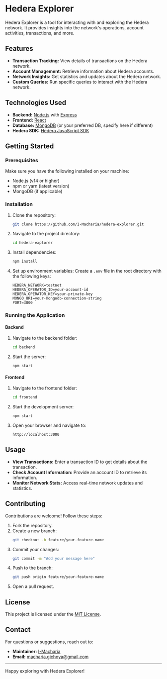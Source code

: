 # Hedera Explorer

Hedera Explorer is a tool for interacting with and exploring the Hedera network. It provides insights into the network's operations, account activities, transactions, and more.

## Features

- **Transaction Tracking:** View details of transactions on the Hedera network.
- **Account Management:** Retrieve information about Hedera accounts.
- **Network Insights:** Get statistics and updates about the Hedera network.
- **Custom Queries:** Run specific queries to interact with the Hedera network.

## Technologies Used

- **Backend:** [Node.js](https://nodejs.org/) with [Express](https://expressjs.com/)
- **Frontend:** [React](https://reactjs.org/)
- **Database:** [MongoDB](https://www.mongodb.com/) (or your preferred DB, specify here if different)
- **Hedera SDK:** [Hedera JavaScript SDK](https://hedera.com/)

## Getting Started

### Prerequisites

Make sure you have the following installed on your machine:

- Node.js (v14 or higher)
- npm or yarn (latest version)
- MongoDB (if applicable)

### Installation

1. Clone the repository:
   ```bash
   git clone https://github.com/I-Macharia/hedera-explorer.git
   ```

2. Navigate to the project directory:
   ```bash
   cd hedera-explorer
   ```

3. Install dependencies:
   ```bash
   npm install
   ```

4. Set up environment variables:
   Create a `.env` file in the root directory with the following keys:
   ```env
   HEDERA_NETWORK=testnet
   HEDERA_OPERATOR_ID=your-account-id
   HEDERA_OPERATOR_KEY=your-private-key
   MONGO_URI=your-mongodb-connection-string
   PORT=3000
   ```

### Running the Application

#### Backend

1. Navigate to the backend folder:
   ```bash
   cd backend
   ```

2. Start the server:
   ```bash
   npm start
   ```

#### Frontend

1. Navigate to the frontend folder:
   ```bash
   cd frontend
   ```

2. Start the development server:
   ```bash
   npm start
   ```

3. Open your browser and navigate to:
   ```
   http://localhost:3000
   ```

## Usage

- **View Transactions:** Enter a transaction ID to get details about the transaction.
- **Check Account Information:** Provide an account ID to retrieve its information.
- **Monitor Network Stats:** Access real-time network updates and statistics.

## Contributing

Contributions are welcome! Follow these steps:

1. Fork the repository.
2. Create a new branch:
   ```bash
   git checkout -b feature/your-feature-name
   ```
3. Commit your changes:
   ```bash
   git commit -m "Add your message here"
   ```
4. Push to the branch:
   ```bash
   git push origin feature/your-feature-name
   ```
5. Open a pull request.

## License

This project is licensed under the [MIT License](LICENSE).

## Contact

For questions or suggestions, reach out to:

- **Maintainer:** [I-Macharia](https://github.com/I-Macharia)
- **Email:** macharia.gichoya@gmail.com

---

Happy exploring with Hedera Explorer!
